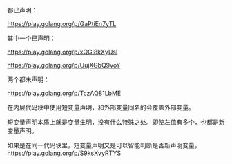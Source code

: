 都已声明：

https://play.golang.org/p/GaPtiEn7yTL

其中一个已声明：

https://play.golang.org/p/xQGl8kXyUsl

https://play.golang.org/p/UujXGbQ9voY

两个都未声明：

https://play.golang.org/p/TczAQ81LbME

在内层代码块中使用短变量声明，和外部变量同名的会覆盖外部变量。

短变量声明本质上就是变量生明，没有什么特殊之处。即使左值有多个，也都是新变量声明。

如果是在同一代码块里，短变量声明又是可以智能判断是否新声明变量，https://play.golang.org/p/S9ksXvyRTYS